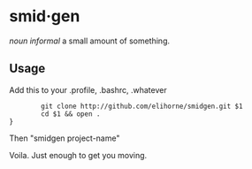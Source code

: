 smid·gen
================================
_noun informal_
a small amount of something.

Usage
-----

Add this to your .profile, .bashrc, .whatever

```smidgen(){
        git clone http://github.com/elihorne/smidgen.git $1
        cd $1 && open .
}
```

Then "smidgen project-name"

Voila. Just enough to get you moving.
